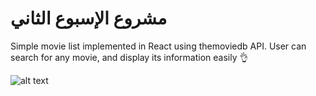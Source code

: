

  
 # مشروع الإسبوع الثاني 
  
  Simple movie list implemented in React using themoviedb API. User can search for any movie, and display its information easily 👌
  
  ![alt text](https://media3.giphy.com/media/B160Z37OtpJVcPAVmL/giphy.gif?cid=790b7611abea9ce04b2698a1c1005023d812ddd068a8cb18&rid=giphy.gif&ct=g)
  

